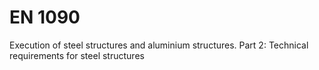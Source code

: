 # EN 1090

Execution of steel structures and aluminium structures. Part 2: Technical requirements for steel structures
